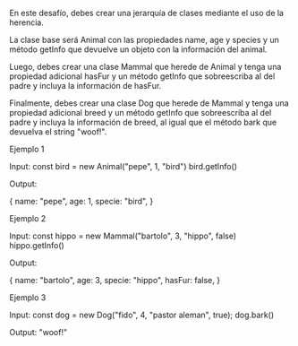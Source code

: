 En este desafío, debes crear una jerarquía de clases mediante el uso de la herencia.

La clase base será Animal con las propiedades name, age y species y un método getInfo que devuelve un objeto con la información del animal.

Luego, debes crear una clase Mammal que herede de Animal y tenga una propiedad adicional hasFur y un método getInfo que sobreescriba al del padre y incluya la información de hasFur.

Finalmente, debes crear una clase Dog que herede de Mammal y tenga una propiedad adicional breed y un método getInfo que sobreescriba al del padre y incluya la información de breed, al igual que el método bark que devuelva el string "woof!".

Ejemplo 1


Input:
const bird = new Animal("pepe", 1, "bird")
bird.getInfo()

Output:

{
  name: "pepe",
  age: 1,
  specie: "bird",
}

Ejemplo 2


Input:
const hippo = new Mammal("bartolo", 3, "hippo", false)
hippo.getInfo()

Output:

{
  name: "bartolo",
  age: 3,
  specie: "hippo",
  hasFur: false,
}

Ejemplo 3


Input:
const dog = new Dog("fido", 4, "pastor aleman", true);
dog.bark()

Output:
"woof!"